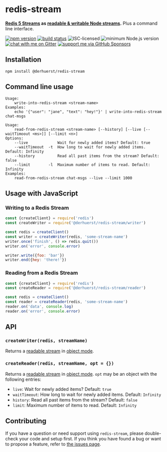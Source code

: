 # redis-stream

**[Redis 5 Streams](https://redis.io/topics/streams-intro) as [readable & writable Node streams](https://nodejs.org/api/stream.html).** Plus a command line interface.

[![npm version](https://img.shields.io/npm/v/@derhuerst/redis-stream.svg)](https://www.npmjs.com/package/@derhuerst/redis-stream)
[![build status](https://api.travis-ci.org/derhuerst/redis-stream.svg?branch=master)](https://travis-ci.org/derhuerst/redis-stream)
![ISC-licensed](https://img.shields.io/github/license/derhuerst/redis-stream.svg)
![minimum Node.js version](https://img.shields.io/node/v/@derhuerst/redis-stream.svg)
[![chat with me on Gitter](https://img.shields.io/badge/chat%20with%20me-on%20gitter-512e92.svg)](https://gitter.im/derhuerst)
[![support me via GitHub Sponsors](https://img.shields.io/badge/support%20me-donate-fa7664.svg)](https://github.com/sponsors/derhuerst)


## Installation

```shell
npm install @derhuerst/redis-stream
```


## Command line usage

```
Usage:
    write-into-redis-stream <stream-name>
Examples:
    echo '{"user": "jane", "text": "hey!"}' | write-into-redis-stream chat-msgs
```

```
Usage:
    read-from-redis-stream <stream-name> [--history] [--live [--waitTimoout <ms>]] [--limit <n>]
Options:
	--live             Wait for newly added items? Default: true
	--waitTimeout  -t  How long to wait for newly added items. Default: Infinity
	--history          Read all past items from the stream? Default: false
	--limit        -l  Maximum number of items to read. Default: Infinity
Examples:
    read-from-redis-stream chat-msgs --live --limit 1000
```


## Usage with JavaScript

### Writing to a Redis Stream

```js
const {createClient} = require('redis')
const createWriter = require('@derhuerst/redis-stream/writer')

const redis = createClient()
const writer = createWriter(redis, 'some-stream-name')
writer.once('finish', () => redis.quit())
writer.on('error', console.error)

writer.write({foo: 'bar'})
writer.end({hey: 'there!'})
```

### Reading from a Redis Stream

```js
const {createClient} = require('redis')
const createReader = require('@derhuerst/redis-stream/reader')

const redis = createClient()
const reader = createReader(redis, 'some-stream-name')
reader.on('data', console.log)
reader.on('error', console.error)
```


## API

### `createWriter(redis, streamName)`

Returns a [readable stream](https://nodejs.org/api/stream.html#stream_writable_streams) in [object mode](https://nodejs.org/api/stream.html#stream_object_mode).

### `createReader(redis, streamName, opt = {})`

Returns a [readable stream](https://nodejs.org/api/stream.html#stream_readable_streams) in [object mode](https://nodejs.org/api/stream.html#stream_object_mode). `opt` may be an object with the following entries:

- `live`: Wait for newly added items? Default: `true`
- `waitTimeout`: How long to wait for newly added items. Default: `Infinity`
- `history`: Read all past items from the stream? Default: `false`
- `limit`: Maximum number of items to read. Default: `Infinity`


## Contributing

If you have a question or need support using `redis-stream`, please double-check your code and setup first. If you think you have found a bug or want to propose a feature, refer to [the issues page](https://github.com/derhuerst/redis-stream/issues).
